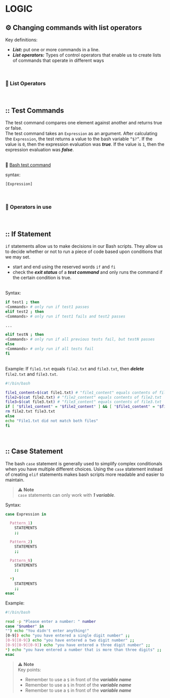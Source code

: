# LOGIC

## ⚙️ Changing commands with list operators

Key definitions:
- ***List:*** put one or
more commands in a
line.
- ***List operators:*** Types of control
operators that enable
us to create lists of
commands that
operate in different
ways

<br>

### :large_blue_circle: List Operators

<br>

## :: Test Commands 
The test command compares one element against another and returns true or false.
<br>The test command takes an `Expression` as an argument. After calculating the `Expression`, the test returns a value to the bash variable `“$?”`. If the value is `0`, then the expression evaluation was ***true***. If the value is `1`, then the expression evaluation was ***false***.

<br>:link: [Bash test command](https://linuxhint.com/bash-test-command/)

syntax:
```bash
[Expression]
```

<br>

### :large_blue_circle: Operators in use



<br>

## :: If Statement
`if` statements allow us to make decisions in our Bash scripts. They allow us to decide whether or not to run a piece of code based upon conditions that we may set.
- start and end using the reserved words `if` and `fi`
- check the ***exit status*** of a ***test command*** and only runs the command if the certain condition is true.

<br>Syntax:

```bash
if test1 ; then
<Commands> # only run if test1 passes
elif test2 ; then
<Commands> # only run if test1 fails and test2 passes

...

elif testN ; then
<Commands> # only run if all previous tests fail, but testN passes
else
<Commands> # only run if all tests fail
fi
```

<br>Example: If `file1.txt` equals `file2.txt` and `file3.txt`, then ***delete*** `file2.txt` and `file3.txt`.

```bash
#!/bin/bash

file1_content=$(cat file1.txt) # "file1_content" equals contents of file1.txt
file2=$(cat file2.txt) # "file2_content" equals contents of file2.txt
file3=$(cat file3.txt) # "file3_content" equals contents of file3.txt
if [ "$file1_content" = "$file2_content" ] && [ "$file1_content" = "$file3_content" ] ; then
rm file2.txt file3.txt
else
echo "File1.txt did not match both files"
fi
```

<br>

## :: Case Statement
The bash `case` statement is generally used to simplify complex conditionals when you have multiple different choices. Using the `case` statement instead of creating `elif` statements makes bash scripts more readable and easier to maintain.

> :warning: <b>Note</b>
> <br>`case` statements can only
work with ***1 variable***.

Syntax:
```bash 
case Expression in

  Pattern_1)
    STATEMENTS
    ;;

  Pattern_2)
    STATEMENTS
    ;;

  Pattern_N)
    STATEMENTS
    ;;

  *)
    STATEMENTS
    ;;
esac
```

Example:
```bash
#!/bin/bash

read -p "Please enter a number: " number
case "$number" in
"") echo "You didn't enter anything!"
[0-9]) echo "you have entered a single digit number" ;;
[0-9][0-9]) echo "you have entered a two digit number" ;;
[0-9][0-9][0-9]) echo "you have entered a three digit number" ;;
*) echo "you have entered a number that is more than three digits" ;;
esac
```

> :warning: <b>Note</b>
> <br>Key points: 
> - Remember to use a `$` in front of
the ***variable name*** 
> - Remember to use a `$` in front of
the ***variable name*** 
> - Remember to use a `$` in front of
the ***variable name*** 




